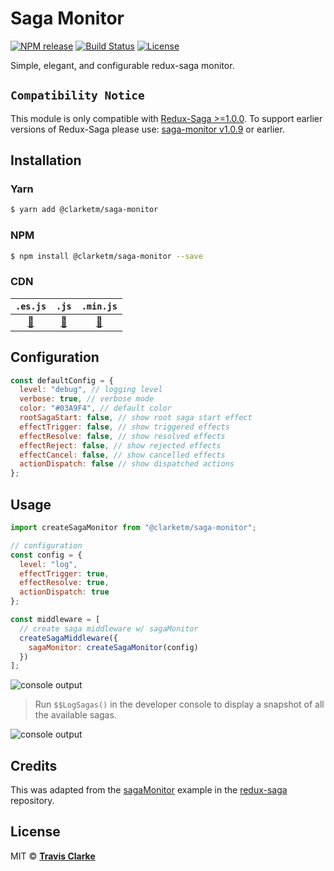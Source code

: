 # Saga Monitor

[![NPM release](https://img.shields.io/npm/v/@clarketm/saga-monitor.svg)](https://www.npmjs.com/package/@clarketm/super)
[![Build Status](https://circleci.com/gh/clarketm/saga-monitor.svg?style=shield)](https://circleci.com/gh/clarketm/super)
[![License](https://img.shields.io/npm/l/@clarketm/saga-monitor.svg)](LICENSE.md)

Simple, elegant, and configurable redux-saga monitor.

## `Compatibility Notice`

This module is only compatible with [Redux-Saga >=1.0.0](https://github.com/redux-saga/redux-saga/releases/tag/v1.0.0). To support earlier versions of Redux-Saga please use: [saga-monitor v1.0.9](https://github.com/clarketm/saga-monitor/releases/tag/v1.0.9) or earlier.

## Installation

### Yarn

```bash
$ yarn add @clarketm/saga-monitor
```

### NPM

```bash
$ npm install @clarketm/saga-monitor --save
```

### CDN

|                                `.es.js`                                |                                `.js`                                |                                `.min.js`                                |
| :--------------------------------------------------------------------: | :-----------------------------------------------------------------: | :---------------------------------------------------------------------: |
| [🔗](https://unpkg.com/@clarketm/saga-monitor/dist/saga-monitor.es.js) | [🔗](https://unpkg.com/@clarketm/saga-monitor/dist/saga-monitor.js) | [🔗](https://unpkg.com/@clarketm/saga-monitor/dist/saga-monitor.min.js) |

## Configuration

```js
const defaultConfig = {
  level: "debug", // logging level
  verbose: true, // verbose mode
  color: "#03A9F4", // default color
  rootSagaStart: false, // show root saga start effect
  effectTrigger: false, // show triggered effects
  effectResolve: false, // show resolved effects
  effectReject: false, // show rejected effects
  effectCancel: false, // show cancelled effects
  actionDispatch: false // show dispatched actions
};
```

## Usage

```js
import createSagaMonitor from "@clarketm/saga-monitor";

// configuration
const config = {
  level: "log",
  effectTrigger: true,
  effectResolve: true,
  actionDispatch: true
};

const middleware = [
  // create saga middleware w/ sagaMonitor
  createSagaMiddleware({
    sagaMonitor: createSagaMonitor(config)
  })
];
```

![console output](https://raw.githubusercontent.com/clarketm/saga-monitor/master/resources/console-output1.png)

> Run `$$LogSagas()` in the developer console to display a snapshot of all the available sagas.

![console output](https://raw.githubusercontent.com/clarketm/saga-monitor/master/resources/console-output2.png)

## Credits

This was adapted from the [sagaMonitor](https://github.com/redux-saga/redux-saga/blob/master/examples/sagaMonitor/index.js) example in the [redux-saga](https://github.com/redux-saga/redux-saga) repository.

## License

MIT &copy; [**Travis Clarke**](https://blog.travismclarke.com/)
